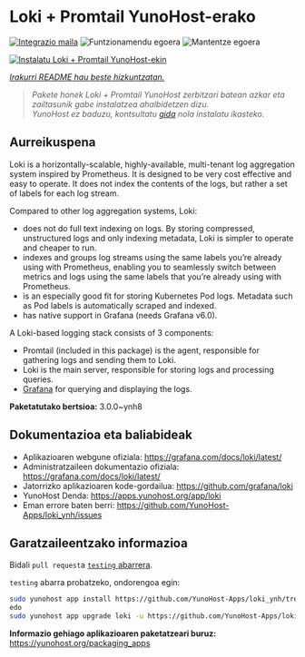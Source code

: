<!--
Ohart ongi: README hau automatikoki sortu da <https://github.com/YunoHost/apps/tree/master/tools/readme_generator>ri esker
EZ editatu eskuz.
-->

# Loki + Promtail YunoHost-erako

[![Integrazio maila](https://apps.yunohost.org/badge/integration/loki)](https://ci-apps.yunohost.org/ci/apps/loki/)
![Funtzionamendu egoera](https://apps.yunohost.org/badge/state/loki)
![Mantentze egoera](https://apps.yunohost.org/badge/maintained/loki)

[![Instalatu Loki + Promtail YunoHost-ekin](https://install-app.yunohost.org/install-with-yunohost.svg)](https://install-app.yunohost.org/?app=loki)

*[Irakurri README hau beste hizkuntzatan.](./ALL_README.md)*

> *Pakete honek Loki + Promtail YunoHost zerbitzari batean azkar eta zailtasunik gabe instalatzea ahalbidetzen dizu.*  
> *YunoHost ez baduzu, kontsultatu [gida](https://yunohost.org/install) nola instalatu ikasteko.*

## Aurreikuspena

Loki is a horizontally-scalable, highly-available, multi-tenant log aggregation system inspired by Prometheus. It is designed to be very cost effective and easy to operate. It does not index the contents of the logs, but rather a set of labels for each log stream.

Compared to other log aggregation systems, Loki:

- does not do full text indexing on logs. By storing compressed, unstructured logs and only indexing metadata, Loki is simpler to operate and cheaper to run.
- indexes and groups log streams using the same labels you’re already using with Prometheus, enabling you to seamlessly switch between metrics and logs using the same labels that you’re already using with Prometheus.
- is an especially good fit for storing Kubernetes Pod logs. Metadata such as Pod labels is automatically scraped and indexed.
- has native support in Grafana (needs Grafana v6.0).

A Loki-based logging stack consists of 3 components:
- Promtail (included in this package) is the agent, responsible for gathering logs and sending them to Loki.
- Loki is the main server, responsible for storing logs and processing queries.
- [Grafana](https://github.com/Yunohost-Apps/grafana_ynh) for querying and displaying the logs.


**Paketatutako bertsioa:** 3.0.0~ynh8
## Dokumentazioa eta baliabideak

- Aplikazioaren webgune ofiziala: <https://grafana.com/docs/loki/latest/>
- Administratzaileen dokumentazio ofiziala: <https://grafana.com/docs/loki/latest/>
- Jatorrizko aplikazioaren kode-gordailua: <https://github.com/grafana/loki>
- YunoHost Denda: <https://apps.yunohost.org/app/loki>
- Eman errore baten berri: <https://github.com/YunoHost-Apps/loki_ynh/issues>

## Garatzaileentzako informazioa

Bidali `pull request`a [`testing` abarrera](https://github.com/YunoHost-Apps/loki_ynh/tree/testing).

`testing` abarra probatzeko, ondorengoa egin:

```bash
sudo yunohost app install https://github.com/YunoHost-Apps/loki_ynh/tree/testing --debug
edo
sudo yunohost app upgrade loki -u https://github.com/YunoHost-Apps/loki_ynh/tree/testing --debug
```

**Informazio gehiago aplikazioaren paketatzeari buruz:** <https://yunohost.org/packaging_apps>
